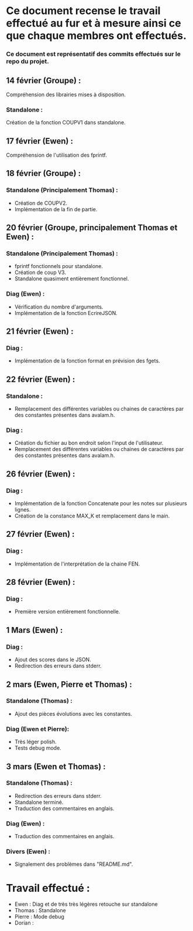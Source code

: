 # Ce document recense le travail effectué au fur et à mesure ainsi ce que chaque membres ont effectués.
### Ce document est représentatif des commits effectués sur le repo du projet.

## 14 février (Groupe) : 
Compréhension des librairies mises à disposition.
### Standalone :
Création de la fonction COUPV1 dans standalone.

## 17 février (Ewen) : 
Compréhension de l'utilisation des fprintf.

## 18 février (Groupe) :
### Standalone (Principalement Thomas) :
- Création de COUPV2.
- Implémentation de la fin de partie.

## 20 février (Groupe, principalement Thomas et Ewen) : 
### Standalone (Principalement Thomas) :
- fprintf fonctionnels pour standalone. 
- Création de coup V3.
- Standalone quasiment entièrement fonctionnel.

### Diag (Ewen) :
- Vérification du nombre d'arguments.
- Implémentation de la fonction EcrireJSON.

## 21 février (Ewen) :
### Diag :
- Implémentation de la fonction format en prévision des fgets.

## 22 février (Ewen) :
### Standalone :
- Remplacement des différentes variables ou chaines de caractères par des constantes présentes dans avalam.h.

### Diag :
- Création du fichier au bon endroit selon l'input de l'utilisateur.
- Remplacement des différentes variables ou chaines de caractères par des constantes présentes dans avalam.h.

## 26 février (Ewen) :
### Diag :
- Implémentation de la fonction Concatenate pour les notes sur plusieurs lignes.
- Création de la constance MAX_K et remplacement dans le main.

## 27 février (Ewen) :
### Diag :
-  Implémentation de l'interprétation de la chaine FEN.

## 28 février (Ewen) :
### Diag :
- Première version entièrement fonctionnelle.

## 1 Mars (Ewen) :
### Diag :
- Ajout des scores dans le JSON.
- Redirection des erreurs dans stderr.

## 2 mars (Ewen, Pierre et Thomas) :
### Standalone (Thomas) :
- Ajout des pièces évolutions avec les constantes.

### Diag (Ewen et Pierre):
- Très léger polish.
- Tests debug mode.

## 3 mars (Ewen et Thomas) :
### Standalone (Thomas) :
- Redirection des erreurs dans stderr.
- Standalone terminé.
- Traduction des commentaires en anglais.

### Diag (Ewen) :
- Traduction des commentaires en anglais.

### Divers (Ewen) :
- Signalement des problèmes dans "README.md".


# Travail effectué :
- Ewen : Diag et de très très légères retouche sur standalone
- Thomas : Standalone
- Pierre : Mode debug
- Dorian :
